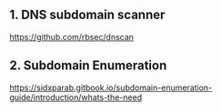 ## 1. DNS subdomain scanner
https://github.com/rbsec/dnscan


## 2. Subdomain Enumeration
https://sidxparab.gitbook.io/subdomain-enumeration-guide/introduction/whats-the-need



